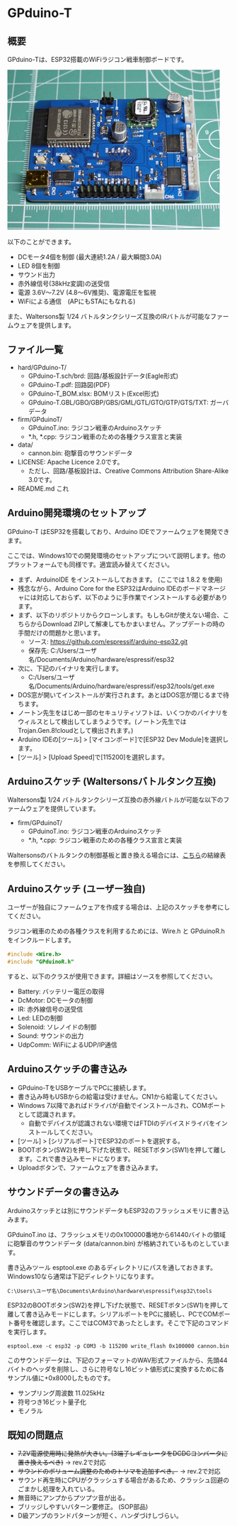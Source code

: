 GPduino-T
=========
## 概要
GPduino-Tは、ESP32搭載のWiFiラジコン戦車制御ボードです。

![写真](photo.jpg)

以下のことができます。

* DCモータ4個を制御 (最大連続1.2A / 最大瞬間3.0A)
* LED 8個を制御
* サウンド出力
* 赤外線信号(38kHz変調)の送受信
* 電源 3.6V～7.2V (4.8～6V推奨)、電源電圧を監視
* WiFiによる通信　(APにもSTAにもなれる)

また、Waltersons製 1/24 バトルタンクシリーズ互換のIRバトルが可能なファームウェアを提供します。

## ファイル一覧

* hard/GPduino-T/
	* GPduino-T.sch/brd: 回路/基板設計データ(Eagle形式)
	* GPduino-T.pdf: 回路図(PDF)
	* GPduino-T_BOM.xlsx: BOMリスト(Excel形式)
	* GPduino-T.GBL/GBO/GBP/GBS/GML/GTL/GTO/GTP/GTS/TXT: ガーバデータ
* firm/GPduinoT/
	* GPduinoT.ino: ラジコン戦車のArduinoスケッチ
	* *.h, *.cpp: ラジコン戦車のための各種クラス宣言と実装 
* data/
	* cannon.bin: 砲撃音のサウンドデータ
* LICENSE: Apache Licence 2.0です。
	* ただし、回路/基板設計は、Creative Commons Attribution Share-Alike 3.0です。
* README.md これ

## Arduino開発環境のセットアップ
GPduino-T はESP32を搭載しており、Arduino IDEでファームウェアを開発できます。

ここでは、Windows10での開発環境のセットアップについて説明します。他のプラットフォームでも同様です。適宜読み替えてください。

* まず、ArduinoIDE をインストールしておきます。 (ここでは 1.8.2 を使用)
* 残念ながら、Arduino Core for the ESP32はArduino IDEのボードマネージャには対応しておらず、以下のように手作業でインストールする必要があります。
* まず、以下のリポジトリからクローンします。もしもGitが使えない場合、こちらからDownload ZIPして解凍してもかまいません。アップデートの時の手間だけの問題かと思います。
	* ソース: https://github.com/espressif/arduino-esp32.git
    * 保存先: C:/Users/ユーザ名/Documents/Arduino/hardware/espressif/esp32
* 次に、下記のバイナリを実行します。
	* C:/Users/ユーザ名/Documents/Arduino/hardware/espressif/esp32/tools/get.exe
* DOS窓が開いてインストールが実行されます。あとはDOS窓が閉じるまで待ちます。
* ノートン先生をはじめ一部のセキュリティソフトは、いくつかのバイナリをウィルスとして検出してしまうようです。(ノートン先生ではTrojan.Gen.8!cloudとして検出されます。)
* Arduino IDEの[ツール] > [マイコンボード]で[ESP32 Dev Module]を選択します。
* [ツール] > [Upload Speed]で[115200]を選択します。

## Arduinoスケッチ (Waltersonsバトルタンク互換)

Waltersons製 1/24 バトルタンクシリーズ互換の赤外線バトルが可能な以下のファームウェアを提供しています。
* firm/GPduinoT/
	* GPduinoT.ino: ラジコン戦車のArduinoスケッチ
	* *.h, *.cpp: ラジコン戦車のための各種クラス宣言と実装

Waltersonsのバトルタンクの制御基板と置き換える場合には、[こちら](http://d.hatena.ne.jp/licheng/20170421/p1)の結線表を参照してください。

## Arduinoスケッチ (ユーザー独自)
ユーザーが独自にファームウェアを作成する場合は、上記のスケッチを参考にしてください。

ラジコン戦車のための各種クラスを利用するためには、Wire.h と GPduinoR.h をインクルードします。
``` c
#include <Wire.h>
#include "GPduinoR.h"
```
すると、以下のクラスが使用できます。詳細はソースを参照してください。

* Battery: バッテリー電圧の取得
* DcMotor: DCモータの制御
* IR: 赤外線信号の送受信
* Led: LEDの制御
* Solenoid: ソレノイドの制御
* Sound: サウンドの出力
* UdpComm: WiFiによるUDP/IP通信

## Arduinoスケッチの書き込み
* GPduino-TをUSBケーブルでPCに接続します。
* 書き込み時もUSBからの給電は受けません。CN1から給電してください。
* Windows 7以降であればドライバが自動でインストールされ、COMポートとして認識されます。
	* 自動でデバイスが認識されない環境ではFTDIのデバイスドライバをインストールしてください。
* [ツール] > [シリアルポート]でESP32のポートを選択する。
* BOOTボタン(SW2)を押し下げた状態で、RESETボタン(SW1)を押して離します。これで書き込みモードになります。
* Uploadボタンで、ファームウェアを書き込みます。

## サウンドデータの書き込み
Arduinoスケッチとは別にサウンドデータもESP32のフラッシュメモリに書き込みます。

GPduinoT.ino は、フラッシュメモリの0x100000番地から61440バイトの領域に砲撃音のサウンドデータ (data/cannon.bin) が格納されているものとしています。

書き込みツール esptool.exe のあるディレクトリにパスを通しておきます。Windows10なら通常は下記ディレクトリになります。
```
C:\Users\ユーザ名\Documents\Arduino\hardware\espressif\esp32\tools
```
ESP32のBOOTボタン(SW2)を押し下げた状態で、RESETボタン(SW1)を押して離して書き込みモードにします。シリアルポートをPCに接続し、PCでCOMポート番号を確認します。ここではCOM3であったとします。そこで下記のコマンドを実行します。

```
esptool.exe -c esp32 -p COM3 -b 115200 write_flash 0x100000 cannon.bin
```

このサウンドデータは、下記のフォーマットのWAV形式ファイルから、先頭44バイトのヘッダを削除し、さらに符号なし16ビット値形式に変換するために各サンプル値に+0x8000したものです。
* サンプリング周波数 11.025kHz
* 符号つき16ビット量子化
* モノラル

## 既知の問題点

* ~~7.2V電源使用時に発熱が大きい。(3端子レギュレータをDCDCコンバータに置き換えるべき)~~ → rev.2で対応
* ~~サウンドのボリューム調整のためのトリマを追加すべき。~~ → rev.2で対応
* サウンド再生時にCPUがクラッシュする場合があるため、クラッシュ回避のごまかし処理を入れている。
* 無音時にアンプからプツプツ音が出る。
* ブリッジしやすいバターン要修正。 (SOP部品)
* D級アンプのランドパターンが短く、ハンダづけしづらい。